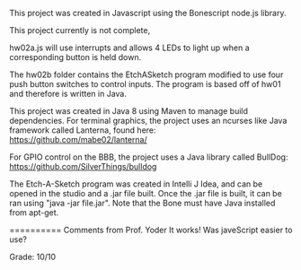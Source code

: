 This project was created in Javascript using the Bonescript node.js library.

This project currently is not complete,

hw02a.js will use interrupts and allows 4 LEDs to light up when a corresponding button is held down.

The hw02b folder contains the EtchASketch program modified to use four push button switches to control inputs.  The program is based off of hw01 and therefore is written in Java.

This project was created in Java 8 using Maven to manage build dependencies. For terminal graphics, the project uses an ncurses like Java framework called Lanterna, found here: https://github.com/mabe02/lanterna/

For GPIO control on the BBB, the project uses a Java library called BullDog: https://github.com/SilverThings/bulldog

The Etch-A-Sketch program was created in Intelli J Idea, and can be opened in the studio and a .jar file built. Once the .jar file is built, it can be ran using "java -jar file.jar". Note that the Bone must have Java installed from apt-get.

==========
Comments from Prof. Yoder
It works!  Was javeScript easier to use?

Grade:  10/10